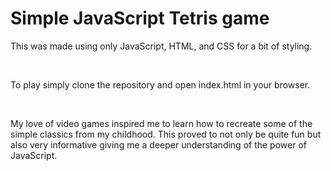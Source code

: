 <h1> Simple JavaScript Tetris game </h1>
<p> This was made using only JavaScript, HTML, and CSS for a bit of styling.</p>
</br>
<p> To play simply clone the repository and open index.html in your browser. </p>
</br>
<p> My love of video games inspired me to learn how to recreate some of the simple classics from my childhood.  This proved to not only be quite fun but also very informative giving me a deeper understanding of the power of JavaScript.</p>

